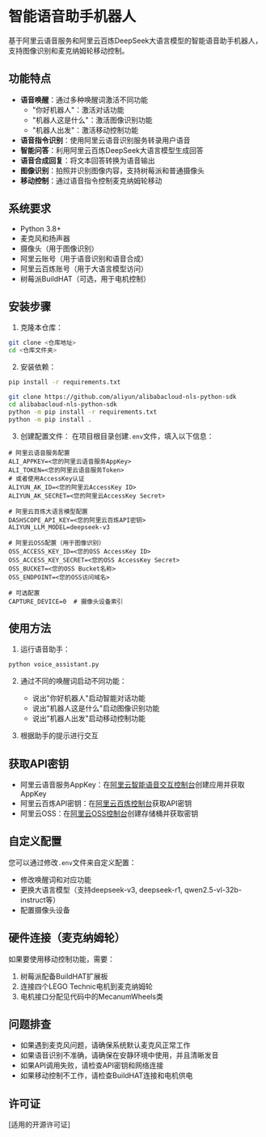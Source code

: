 # 智能语音助手机器人

基于阿里云语音服务和阿里云百炼DeepSeek大语言模型的智能语音助手机器人，支持图像识别和麦克纳姆轮移动控制。

## 功能特点

- **语音唤醒**：通过多种唤醒词激活不同功能
  - "你好机器人"：激活对话功能
  - "机器人这是什么"：激活图像识别功能
  - "机器人出发"：激活移动控制功能
- **语音指令识别**：使用阿里云语音识别服务转录用户语音
- **智能问答**：利用阿里云百炼DeepSeek大语言模型生成回答
- **语音合成回复**：将文本回答转换为语音输出
- **图像识别**：拍照并识别图像内容，支持树莓派和普通摄像头
- **移动控制**：通过语音指令控制麦克纳姆轮移动

## 系统要求

- Python 3.8+
- 麦克风和扬声器
- 摄像头（用于图像识别）
- 阿里云账号（用于语音识别和语音合成）
- 阿里云百炼账号（用于大语言模型访问）
- 树莓派BuildHAT（可选，用于电机控制）

## 安装步骤

1. 克隆本仓库：
```bash
git clone <仓库地址>
cd <仓库文件夹>
```

2. 安装依赖：
```bash
pip install -r requirements.txt
```

```bash
git clone https://github.com/aliyun/alibabacloud-nls-python-sdk
cd alibabacloud-nls-python-sdk
python -m pip install -r requirements.txt
python -m pip install .
```

3. 创建配置文件：
在项目根目录创建`.env`文件，填入以下信息：
```
# 阿里云语音服务配置
ALI_APPKEY=<您的阿里云语音服务AppKey>
ALI_TOKEN=<您的阿里云语音服务Token>
# 或者使用AccessKey认证
ALIYUN_AK_ID=<您的阿里云AccessKey ID>
ALIYUN_AK_SECRET=<您的阿里云AccessKey Secret>

# 阿里云百炼大语言模型配置
DASHSCOPE_API_KEY=<您的阿里云百炼API密钥>
ALIYUN_LLM_MODEL=deepseek-v3

# 阿里云OSS配置（用于图像识别）
OSS_ACCESS_KEY_ID=<您的OSS AccessKey ID>
OSS_ACCESS_KEY_SECRET=<您的OSS AccessKey Secret>
OSS_BUCKET=<您的OSS Bucket名称>
OSS_ENDPOINT=<您的OSS访问域名>

# 可选配置
CAPTURE_DEVICE=0  # 摄像头设备索引
```

## 使用方法

1. 运行语音助手：
```bash
python voice_assistant.py
```

2. 通过不同的唤醒词启动不同功能：
   - 说出"你好机器人"启动智能对话功能
   - 说出"机器人这是什么"启动图像识别功能
   - 说出"机器人出发"启动移动控制功能
   
3. 根据助手的提示进行交互

## 获取API密钥

- 阿里云语音服务AppKey：在[阿里云智能语音交互控制台](https://nls-portal.console.aliyun.com/applist)创建应用并获取AppKey
- 阿里云百炼API密钥：在[阿里云百炼控制台](https://bailian.console.aliyun.com/)获取API密钥
- 阿里云OSS：在[阿里云OSS控制台](https://oss.console.aliyun.com/)创建存储桶并获取密钥

## 自定义配置

您可以通过修改`.env`文件来自定义配置：

- 修改唤醒词和对应功能
- 更换大语言模型（支持deepseek-v3, deepseek-r1, qwen2.5-vl-32b-instruct等）
- 配置摄像头设备

## 硬件连接（麦克纳姆轮）

如果要使用移动控制功能，需要：
1. 树莓派配备BuildHAT扩展板
2. 连接四个LEGO Technic电机到麦克纳姆轮
3. 电机接口分配见代码中的MecanumWheels类

## 问题排查

- 如果遇到麦克风问题，请确保系统默认麦克风正常工作
- 如果语音识别不准确，请确保在安静环境中使用，并且清晰发音
- 如果API调用失败，请检查API密钥和网络连接
- 如果移动控制不工作，请检查BuildHAT连接和电机供电

## 许可证

[适用的开源许可证] 
